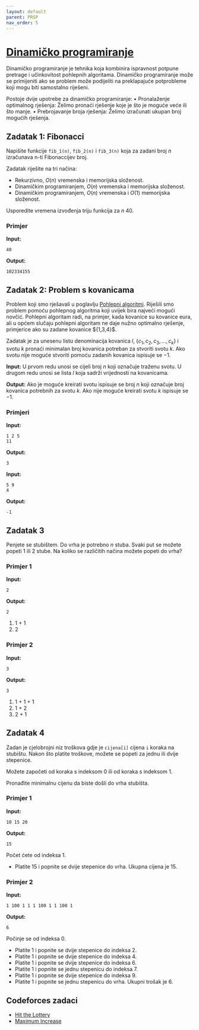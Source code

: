 ```yaml
---
layout: default
parent: PRSP
nav_order: 5
---
```


# [Dinamičko programiranje](https://cses.fi/book/book.pdf#chapter.5)

Dinamičko programiranje je tehnika koja kombinira ispravnost potpune pretrage i učinkovitost pohlepnih algoritama. Dinamičko programiranje može se primijeniti ako se problem može podijeliti na preklapajuće potprobleme koji mogu biti samostalno riješeni.

Postoje dvije upotrebe za dinamičko programiranje:
• Pronalaženje optimalnog rješenja: Želimo pronaći rješenje koje je što je moguće veće ili što manje.
• Prebrojavanje broja rješenja: Želimo izračunati ukupan broj mogućih rješenja.

## Zadatak 1: Fibonacci

Napišite funkcije `fib_1(n)`, `fib_2(n)` i `fib_3(n)` koja za zadani broj $n$ izračunava n-ti Fibonaccijev broj.

Zadatak riješite na tri načina:

- Rekurzivno, $O(n)$ vremenska i memorijska složenost.
- Dinamičkim programiranjem, $O(n)$ vremenska i memorijska složenost.
- Dinamičkim programiranjem, $O(n)$ vremenska i $O(1)$ memorijska složenost.

Usporedite vremena izvođenja triju funkcija za $n$ 40.

### Primjer

**Input:**

```text
40
```

**Output:**

```text
102334155
```

## Zadatak 2: Problem s kovanicama

Problem koji smo rješavali u poglavlju [Pohlepni algoritmi](../pohlepni-algoritmi#zadatak-1-problem-s-kovanicama). Riješili smo problem pomoću pohlepnog algoritma koji uvijek bira najveći mogući novčić. Pohlepni algoritam radi, na primjer, kada kovanice su kovanice eura, ali u općem slučaju pohlepni algoritam ne daje nužno optimalno rješenje, primjerice ako su zadane kovanice $\{1,3,4}\$.

Zadatak je za unesenu listu denominacija kovanica $l$, $\{c_1, c_2, c_3,...,c_k\}$ i svotu $k$ pronaći minimalan broj kovanica potreban za stvoriti svotu $k$. Ako svotu nije moguće stvoriti pomoću zadanih kovanica ispisuje se $-1$.

**Input:**
U prvom redu unosi se cijeli broj $n$ koji označuje traženu svotu. 
U drugom redu unosi se lista $l$ koja sadrži vrijednosti na kovanicama.

**Output:**
Ako je moguće kreirati svotu ispisuje se broj $n$ koji označuje broj kovanica potrebnih za svotu $k$. Ako nije moguće kreirati svotu $k$ ispisuje se $-1$.

### Primjeri

**Input:**

```text
1 2 5
11
```

**Output:**

```text
3
```

**Input:**

```text
5 9
4
```

**Output:**

```text
-1
```

## Zadatak 3

Penjete se stubištem. Do vrha je potrebno $n$ stuba. Svaki put se možete popeti 1 ili 2 stube. Na koliko se različitih načina možete popeti do vrha?

### Primjer 1

**Input:**

```text
2
```

**Output:**

```text
2
```

1. 1  + 1
2. 2

### Primjer 2

**Input:**

```text
3
```

**Output:**

```text
3
```

1. 1  + 1  + 1
2. 1  + 2
3. 2  + 1

## Zadatak 4

Zadan je cjelobrojni niz troškova gdje je `cijena[i]` cijena `i` koraka na stubištu. Nakon što platite troškove, možete se popeti za jednu ili dvije stepenice.

Možete započeti od koraka s indeksom $0$ ili od koraka s indeksom $1$.

Pronađite minimalnu cijenu da biste došli do vrha stubišta.

### Primjer 1

**Input:**

```text
10 15 20
```

**Output:**

```text
15
```

Počet ćete od indeksa 1.

- Platite 15 i popnite se dvije stepenice do vrha.
Ukupna cijena je 15.

### Primjer 2

**Input:**

```text
1 100 1 1 1 100 1 1 100 1
```

**Output:**

```text
6
```

Počinje se od indeksa 0.

- Platite 1 i popnite se dvije stepenice do indeksa 2.
- Platite 1 i popnite se dvije stepenice do indeksa 4.
- Platite 1 i popnite se dvije stepenice do indeksa 6.
- Platite 1 i popnite se jednu stepenicu do indeksa 7.
- Platite 1 i popnite se dvije stepenice do indeksa 9.
- Platite 1 i popnite se jednu stepenicu do vrha.
Ukupni trošak je 6.

## Codeforces zadaci

- [Hit the Lottery](https://codeforces.com/problemset/problem/996/A)
- [Maximum Increase](https://codeforces.com/problemset/problem/702/A)